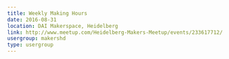 ```yaml
---
title: Weekly Making Hours
date: 2016-08-31
location: DAI Makerspace, Heidelberg
link: http://www.meetup.com/Heidelberg-Makers-Meetup/events/233617712/
usergroup: makershd
type: usergroup
---
```

